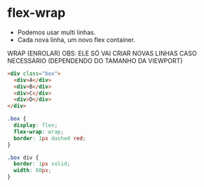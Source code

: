 # flex-wrap

- Podemos usar multi linhas.
- Cada nova linha, um novo flex container.

WRAP (ENROLAR)
OBS: ELE SÓ VAI CRIAR NOVAS LINHAS CASO NECESSÁRIO (DEPENDENDO DO TAMANHO DA VIEWPORT)

```HTML
<div class="box">
  <div>A</div>
  <div>B</div>
  <div>C</div>
  <div>D</div>
</div>
```

```CSS
.box {
  display: flex;
  flex-wrap: wrap;
  border: 1px dashed red;
}

.box div {
  border: 1px solid;
  width: 80px;
}
```

